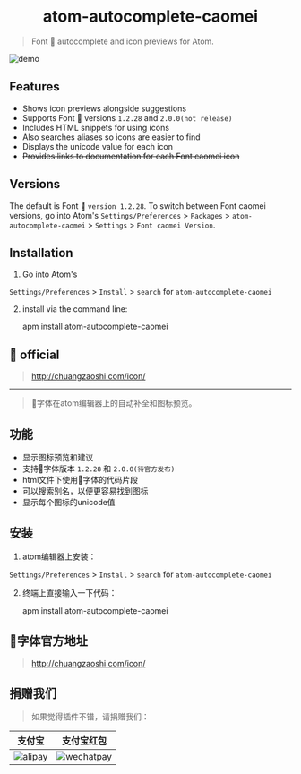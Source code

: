# <center>atom-autocomplete-caomei</center>

> Font 🍓 autocomplete and icon previews for Atom.

![demo](http://static.e8so.com/caomei.gif)

## Features

-   Shows icon previews alongside suggestions
-   Supports Font 🍓 versions `1.2.28` and `2.0.0(not release)`
-   Includes HTML snippets for using icons
-   Also searches aliases so icons are easier to find
-   Displays the unicode value for each icon
-   ~~Provides links to documentation for each Font caomei icon~~

## Versions

The default is Font 🍓 `version 1.2.28`. To switch between Font caomei versions, go into Atom's `Settings/Preferences` > `Packages` > `atom-autocomplete-caomei` > `Settings` > `Font caomei Version`.

## Installation

1.  Go into Atom's

`Settings/Preferences` > `Install` > `search` for `atom-autocomplete-caomei`

2.  install via the command line:


    apm install atom-autocomplete-caomei

## 🍓 official

> <http://chuangzaoshi.com/icon/>

* * *

> 🍓字体在atom编辑器上的自动补全和图标预览。

## 功能

-   显示图标预览和建议
-   支持🍓字体版本 `1.2.28` 和 `2.0.0(待官方发布)`
-   html文件下使用🍓字体的代码片段
-   可以搜索别名，以便更容易找到图标
-   显示每个图标的unicode值

## 安装

1.  atom编辑器上安装：

`Settings/Preferences` > `Install` > `search` for `atom-autocomplete-caomei`

2.  终端上直接输入一下代码：


    apm install atom-autocomplete-caomei

## 🍓字体官方地址

> <http://chuangzaoshi.com/icon/>

## 捐赠我们

> 如果觉得插件不错，请捐赠我们：

| 支付宝                                        | 支付宝红包                                            |
| ------------------------------------------ | --------------------------------------------- |
| ![alipay](http://static.e8so.com/alipay.jpg) | ![wechatpay](http://static.e8so.com/red-packet.png) |
